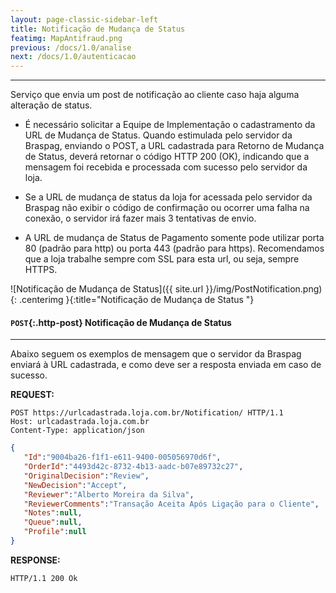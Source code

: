 ```yaml
---
layout: page-classic-sidebar-left
title: Notificação de Mudança de Status
featimg: MapAntifraud.png
previous: /docs/1.0/analise
next: /docs/1.0/autenticacao
---
```

---

Serviço que envia um post de notificação ao cliente caso haja alguma alteração de status. 

* É necessário solicitar a Equipe de Implementação o cadastramento da URL de Mudança de Status.
Quando estimulada pelo servidor da Braspag, enviando o POST, a URL cadastrada para Retorno de
Mudança de Status, deverá retornar o código HTTP 200 (OK), indicando que a mensagem foi recebida e processada com sucesso pelo servidor da loja.

* Se a URL de mudança de status da loja for acessada pelo servidor da Braspag não exibir o código de
confirmação ou ocorrer uma falha na conexão, o servidor irá fazer mais 3 tentativas de envio.

* A URL de mudança de Status de Pagamento somente pode utilizar porta 80 (padrão para http) ou porta
443 (padrão para https). Recomendamos que a loja trabalhe sempre com SSL para esta url, ou seja, sempre HTTPS.

![Notificação de Mudança de Status]({{ site.url }}/img/PostNotification.png){: .centerimg }{:title="Notificação de Mudança de Status "}

#### `POST`{:.http-post} Notificação de Mudança de Status 
----------------------------------------------
Abaixo seguem os exemplos de mensagem que o servidor da Braspag enviará à URL cadastrada, e como deve ser a resposta enviada em caso de sucesso.


**REQUEST:**  

``` http
POST https://urlcadastrada.loja.com.br/Notification/ HTTP/1.1
Host: urlcadastrada.loja.com.br
Content-Type: application/json
```

``` json
{  
   "Id":"9004ba26-f1f1-e611-9400-005056970d6f",
   "OrderId":"4493d42c-8732-4b13-aadc-b07e89732c27",
   "OriginalDecision":"Review",
   "NewDecision":"Accept",
   "Reviewer":"Alberto Moreira da Silva",
   "ReviewerComments":"Transação Aceita Após Ligação para o Cliente",
   "Notes":null,
   "Queue":null,
   "Profile":null
}​​​
```

**RESPONSE:**  

``` http
HTTP/1.1 200 Ok
```